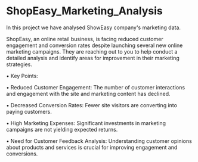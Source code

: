 # ShopEasy_Marketing_Analysis

In this project we have analysed ShowEasy company's marketing data.

ShopEasy, an online retail business, is facing reduced customer engagement and conversion rates despite launching several
new online marketing campaigns. They are reaching out to you to help conduct a detailed analysis and identify areas for
improvement in their marketing strategies.

• Key Points:

• Reduced Customer Engagement: The number of customer interactions and engagement with the site and marketing content has
declined.

• Decreased Conversion Rates: Fewer site visitors are converting into paying customers.

• High Marketing Expenses: Significant investments in marketing campaigns are not yielding expected returns.

• Need for Customer Feedback Analysis: Understanding customer opinions about products and services is crucial for improving
engagement and conversions.

